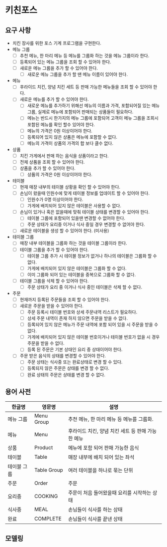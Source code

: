 # 키친포스

## 요구 사항
- 치킨 장사를 위한 포스 기계 프로그램을 구현한다.
- 메뉴 그룹
    - [ ] 추천 메뉴, 한 마리 메뉴 등 메뉴를 그룹화 하는 것을 메뉴 그룹이라 한다.
    - [ ] 등록되어 있는 메뉴 그룹을 조회 할 수 있어야 한다.
    - [ ] 새로운 메뉴 그룹을 추가 할 수 있어야 한다.
        - [ ] 새로운 메뉴 그룹을 추가 할 땐 메뉴 이름이 있어야 한다.
- 메뉴
    - [ ] 후라이드 치킨, 양념 치킨 세트 등 판매 가능한 메뉴들을 조회 할 수 있어야 한다.
    - [ ] 새로운 메뉴를 추가 할 수 있어야 한다.
        - [ ] 새로운 메뉴를 추가하기 위해선 메뉴의 이름과 가격, 포함되어질 있는 메뉴 그룹, 실제로 메뉴에 포함되어 판매되는 상품들이 필요하다.
        - [ ] 메뉴는 반드시 한가지의 메뉴 그룹에 포함되어 고객이 메뉴 그룹을 조회시 포함된 메뉴를 확인 할수 있어야 한다.
        - [ ] 메뉴의 가격은 0원 이상이어야 한다.
        - [ ] 등록되어 있지 않은 상품은 메뉴에 포함할 수 없다.
        - [ ] 메뉴의 가격이 상품의 가격의 합 보다 클수 없다.
- 상품
    - [ ] 치킨 가게에서 판매 하는 음식을 상품이라고 한다.
    - [ ] 전체 상품을 조회 할 수 있어야 한다.
    - [ ] 상품을 추가 할 수 있어야 한다.
        - [ ] 상품의 가격은 0원 이상이어야 한다.
- 테이블
    - [ ] 현재 매장 내부의 테이블 상황을 확인 할 수 있어야 한다.
    - [ ] 손님이 왔을때 인원수에 맞게 테이블 정보를 업데이트 할 수 있어야 한다.
        - [ ] 인원수가 0명 이상이어야 한다.
        - [ ] 가게에 배치되어 있지 않은 테이블은 사용할 수 없다.
    - [ ] 손님이 있거나 혹은 없을때에 맞춰 테이블 상태를 변경할 수 있어야 한다.
        - [ ] 테이블 그룹에 포함되어 있을땐 변경할 수 없어야 한다.
        - [ ] 주문 상태가 요리중 이거나 식사 중일 경우 변경할 수 없어야 한다.
    - [ ] 새로운 테이블을 생성 할 수 있어야 한다. (미사용)
- 테이블 그룹
    - [ ] 매장 내부 테이블을 그룹화 하는 것을 테이블 그룹이라 한다.
    - [ ] 테이블 그룹을 추가 할 수 있어야 한다.
        - [ ] 테이블 그룹 추가 시 테이블 정보가 없거나 하나의 테이블은 그룹화 할 수 없다.
        - [ ] 가게에 배치되어 있지 않은 테이블은 그룹화 할 수 없다.
        - [ ] 이미 그룹화 되어 있는 테이블을 중복으로 그룹화 할 수 없다.
    - [ ] 테이블 그룹을 삭제 할 수 있어야 한다.
        - [ ] 주문 상태가 요리 중 이거나 식사 중인 테이블은 삭제 할 수 없다.
- 주문
    - [ ] 현재까지 등록된 주문들을 조회 할 수 있어야 한다.
    - [ ] 새로운 주문을 받을 수 있어야 한다.
        - [ ] 주문 등록시 테이블 번호와 상세 주문내역 리스트가 필요하다.
        - [ ] 상세 주문 내역이 존재 하지 않으면 주문을 받을 수 없다.
        - [ ] 등록되어 있지 않은 메뉴가 주문 내역에 포함 되어 있을 시 주문을 받을 수 없다.
        - [ ] 가게에 배치되어 있지 않은 테이블 번호이거나 테이블 번호가 없을 시 경우 주문을 받을 수 없다. 
        - [ ] 등록 된 주문은 기본 상태인 요리 중 상태이어야 한다.
    - [ ] 주문 받은 음식의 상태를 변경할 수 있어야 한다.
        - [ ] 주문 상태는 식사중 또는 완료상태로 변경 할 수 있다.
        - [ ] 등록되지 않은 주문은 상태를 변경 할 수 없다.
        - [ ] 완료 상태의 주문은 상태를 변경 할 수 없다.

## 용어 사전

| 한글명 | 영문명 | 설명 |
| --- | --- | --- |
| 메뉴 그룹 | Menu Group  | 추천 메뉴, 한 마리 메뉴 등 메뉴를 그룹화. |
| 메뉴 | Menu | 후라이드 치킨, 양념 치킨 세트 등 판매 가능한 메뉴 |
| 상품 | Product | 메뉴에 포함 되어 판매 가능한 음식 |
| 테이블 | Table | 매장 내부에 배치 되어 있는 좌석 |
| 테이블 그룹 | Table Group | 여러 테이블을 하나로 묶는 단위 |
| 주문 | Order | 주문 |
| 요리중 | COOKING | 주문이 처음 들어왔을때 요리를 시작하는 상태 |
| 식사중 | MEAL | 손님들이 식사를 하는 상태 |
| 완료 | COMPLETE | 손님들이 식사를 끝낸 상태 |

## 모델링
